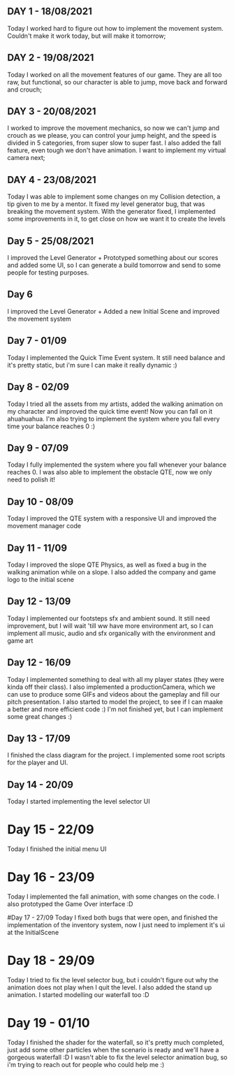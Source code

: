 ## DAY 1 - 18/08/2021

Today I worked hard to figure out how to implement the movement system. Couldn't make it work today, but will make it tomorrow;

## DAY 2 - 19/08/2021

Today I worked on all the movement features of our game. They are all too raw, but functional, so our character is able to jump, move back and forward and crouch;

## DAY 3 - 20/08/2021

I worked to improve the movement mechanics, so now we can't jump and crouch as we please, you can control your jump height, and the speed is divided in 5 categories, from super slow to super fast. I also added the fall feature, even tough we don't have animation. I want to implement my virtual camera next;

## DAY 4 - 23/08/2021

Today I was able to implement some changes on my Collision detection, a tip given to me by a mentor. It fixed my level generator bug, that was breaking the movement system. With the generator fixed, I implemented some improvements in it, to get close on how we want it to create the levels

## Day 5 - 25/08/2021

I improved the Level Generator + Prototyped something about our scores and added some UI, so I can generate a build tomorrow and send to some people for testing purposes.

## Day 6

I improved the Level Generator + Added a new Initial Scene and improved the movement system

## Day 7 - 01/09
Today I implemented the Quick Time Event system. It still need balance and it's pretty static, but i'm sure I can make it really dynamic :)

## Day 8 - 02/09
Today I tried all the assets from my artists, added the walking animation on my character and improved the quick time event! Now you can fall on it ahuahuahua. I'm also trying to implement the system where you fall every time your balance reaches 0 :)

## Day 9 - 07/09
Today I fully implemented the system where you fall whenever your balance reaches 0. I was also able to implement the obstacle QTE, now we only need to polish it!

## Day 10 - 08/09
Today I improved the QTE system with a responsive UI and improved the movement manager code

## Day 11 - 11/09
Today I improved the slope QTE Physics, as well as fixed a bug in the walking animation while on a slope. I also added the company and game logo to the initial scene

## Day 12 - 13/09
Today I implemented our footsteps sfx and ambient sound. It still need improvement, but I will wait 'till ww have more environment art, so I can implement all music, audio and sfx organically with the environment and game art

## Day 12 - 16/09
Today I implemented something to deal with all my player states (they were kinda off their class). I also implemented a productionCamera, which we can use to produce some GIFs and videos about the gameplay and fill our pitch presentation. I also started to model the project, to see if I can maake a better and more efficient code :) I'm not finished yet, but I can implement some great changes :)

## Day 13 - 17/09
I finished the class diagram for the project. I implemented some root scripts for the player and UI.

## Day 14 - 20/09
Today I started implementing the level selector UI

# Day 15 - 22/09
Today I finished the initial menu UI

# Day 16 - 23/09
Today I implemented the fall animation, with some changes on the code. I also prototyped the Game Over interface :D

#Day 17 - 27/09
Today I fixed both bugs that were open, and finished the implementation of the inventory system, now I just need to implement it's ui at the InitialScene

# Day 18 - 29/09
Today I tried to fix the level selector bug, but i couldn't figure out why the animation does not play when I quit the level. I also added the stand up animation. I started modelling our waterfall too :D

# Day 19 - 01/10
Today I finished the shader for the waterfall, so it's pretty much completed, just add some other particles when the scenario is ready and we'll have a gorgeous waterfall :D I wasn't able to fix the level selector animation bug, so i'm trying to reach out for people who could help me :)
